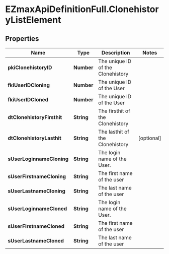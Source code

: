 # EZmaxApiDefinitionFull.ClonehistoryListElement

## Properties

Name | Type | Description | Notes
------------ | ------------- | ------------- | -------------
**pkiClonehistoryID** | **Number** | The unique ID of the Clonehistory | 
**fkiUserIDCloning** | **Number** | The unique ID of the User | 
**fkiUserIDCloned** | **Number** | The unique ID of the User | 
**dtClonehistoryFirsthit** | **String** | The firsthit of the Clonehistory | 
**dtClonehistoryLasthit** | **String** | The lasthit of the Clonehistory | [optional] 
**sUserLoginnameCloning** | **String** | The login name of the User. | 
**sUserFirstnameCloning** | **String** | The first name of the user | 
**sUserLastnameCloning** | **String** | The last name of the user | 
**sUserLoginnameCloned** | **String** | The login name of the User. | 
**sUserFirstnameCloned** | **String** | The first name of the user | 
**sUserLastnameCloned** | **String** | The last name of the user | 


